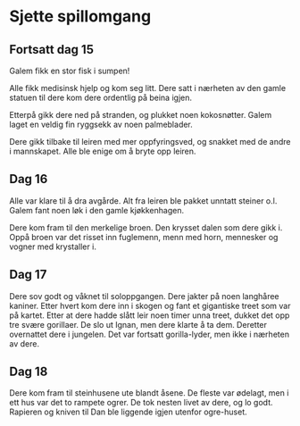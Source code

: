 # Sjette spillomgang

## Fortsatt dag 15

Galem fikk en stor fisk i sumpen!

Alle fikk medisinsk hjelp og kom seg litt. Dere satt i nærheten av den gamle statuen til dere kom dere ordentlig på beina igjen.

Etterpå gikk dere ned på stranden, og plukket noen kokosnøtter. Galem laget en veldig fin ryggsekk av noen palmeblader.

Dere gikk tilbake til leiren med mer oppfyringsved, og snakket med de andre i mannskapet. Alle ble enige om å bryte opp leiren. 

## Dag 16

Alle var klare til å dra avgårde. Alt fra leiren ble pakket unntatt steiner o.l. Galem fant noen løk i den gamle kjøkkenhagen.

Dere kom fram til den merkelige broen. Den krysset dalen som dere gikk i. Oppå broen var det risset inn fuglemenn, menn med horn, mennesker og vogner med krystaller i.

## Dag 17

Dere sov godt og våknet til soloppgangen. Dere jakter på noen langhåree kaniner. Etter hvert kom dere inn i skogen og fant et gigantiske treet som var på kartet. Etter at dere hadde slått leir noen timer unna treet, dukket det opp tre svære gorillaer. De slo ut Ignan, men dere klarte å ta dem. Deretter overnattet dere i jungelen. Det var fortsatt gorilla-lyder, men ikke i nærheten av dere. 

## Dag 18

Dere kom fram til steinhusene ute blandt åsene. De fleste var ødelagt, men i ett hus var det to rampete ogrer. De tok nesten livet av dere, og lo godt. Rapieren og kniven til Dan ble liggende igjen utenfor ogre-huset.






